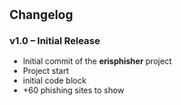 ##  Changelog

### v1.0 – Initial Release

- Initial commit of the **erisphisher** project  
- Project start  
- initial code block  
- +60 phishing sites to show